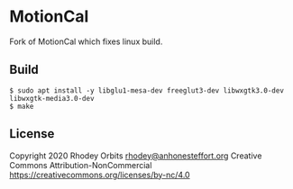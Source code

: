 # MotionCal
Fork of MotionCal which fixes linux build.

## Build
```
$ sudo apt install -y libglu1-mesa-dev freeglut3-dev libwxgtk3.0-dev libwxgtk-media3.0-dev
$ make
```

## License
Copyright 2020 Rhodey Orbits <rhodey@anhonesteffort.org>
Creative Commons Attribution-NonCommercial
https://creativecommons.org/licenses/by-nc/4.0
